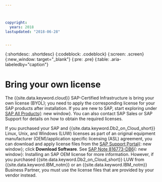 ```yaml
---



copyright:
  years: 2018
lastupdated: "2018-06-28"


---
```


{:shortdesc: .shortdesc}
{:codeblock: .codeblock}
{:screen: .screen}
{:new_window: target="_blank"}
{:pre: .pre}
{:table: .aria-labeledby="caption"}


# Bring your own license

The {{site.data.keyword.cloud}} SAP-Certified Infrastructure is bring your own license (BYOL); you need to apply the corresponding license for your SAP products after installation. If you are new to SAP, start exploring under [SAP All Products](https://www.sap.com/products.html){: new window}. You can also contact SAP Sales or SAP Support for details on how to obtain  the required licenses.

If you purchased your SAP and {{site.data.keyword.Db2_on_Cloud_short}} Linux, Unix, and Windows (LUW) licenses as part of an original equipment manufacturer (OEM)/application specific licensing (ASL) agreement, you can download and apply license files from the [SAP Support Portal](https://support.sap.com/en/index.html){: new window}; click **Download Software**. See [SAP Note 816773-DB6](https://launchpad.support.sap.com/#/notes/816773){: new window}: Installing an SAP OEM license for more information. However, if you purchased {{site.data.keyword.Db2_on_Cloud_short}} LUW from {{site.data.keyword.IBM_notm}} or an {{site.data.keyword.IBM_notm}} Business Partner, you must use the license files that are provided by your vendor instead.
